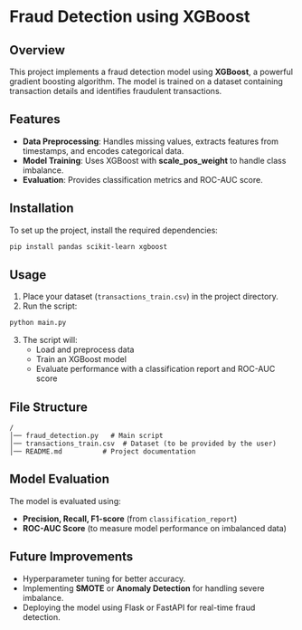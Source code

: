 # Fraud Detection using XGBoost

## Overview
This project implements a fraud detection model using **XGBoost**, a powerful gradient boosting algorithm. The model is trained on a dataset containing transaction details and identifies fraudulent transactions.

## Features
- **Data Preprocessing**: Handles missing values, extracts features from timestamps, and encodes categorical data.
- **Model Training**: Uses XGBoost with **scale_pos_weight** to handle class imbalance.
- **Evaluation**: Provides classification metrics and ROC-AUC score.

## Installation
To set up the project, install the required dependencies:

```sh
pip install pandas scikit-learn xgboost
```

## Usage
1. Place your dataset (`transactions_train.csv`) in the project directory.
2. Run the script:

```sh
python main.py
```

3. The script will:
   - Load and preprocess data
   - Train an XGBoost model
   - Evaluate performance with a classification report and ROC-AUC score

## File Structure
```
/
│── fraud_detection.py   # Main script
│── transactions_train.csv  # Dataset (to be provided by the user)
│── README.md          # Project documentation
```

## Model Evaluation
The model is evaluated using:
- **Precision, Recall, F1-score** (from `classification_report`)
- **ROC-AUC Score** (to measure model performance on imbalanced data)

## Future Improvements
- Hyperparameter tuning for better accuracy.
- Implementing **SMOTE** or **Anomaly Detection** for handling severe imbalance.
- Deploying the model using Flask or FastAPI for real-time fraud detection.

